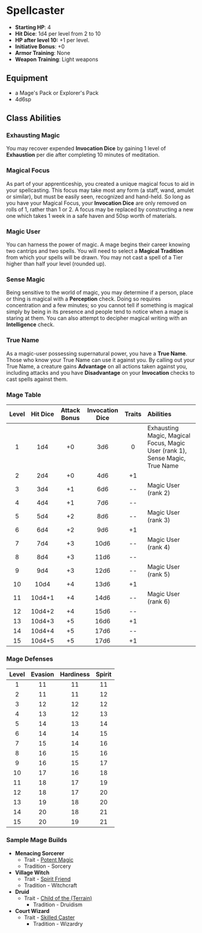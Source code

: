 # Spellcaster

- **Starting HP**: 4
- **Hit Dice**: 1d4 per level from 2 to 10
- **HP after level 10:** +1 per level.
- **Initiative Bonus**: +0
- **Armor Training**: None
- **Weapon Training**: Light weapons

## Equipment
- a Mage's Pack or Explorer's Pack
- 4d6sp

## Class Abilities

### Exhausting Magic
You may recover expended **Invocation Dice** by gaining 1 level of **Exhaustion** per die after completing 10 minutes of meditation.

### Magical Focus
As part of your apprenticeship, you created a unique magical focus to aid in your spellcasting.  This focus may take most any form (a staff, wand, amulet or similar), but must be easily seen, recognized and hand-held.  So long as you have your Magical Focus, your **Invocation Dice** are only removed on rolls of 1, rather than 1 or 2.  A focus may be replaced by constructing a new one which takes 1 week in a safe haven and 50sp worth of materials.

### Magic User
You can harness the power of magic.  A mage begins their career knowing two cantrips and two spells.  You will need to select a **Magical Tradition** from which your spells will be drawn.  You may not cast a spell of a Tier higher than half your level (rounded up).

### Sense Magic
Being sensitive to the world of magic, you may determine if a person, place or thing is magical with a **Perception** check.  Doing so requires concentration and a few minutes; so you cannot tell if something is magical simply by being in its presence and people tend to notice when a mage is staring at them.  You can also attempt to decipher magical writing with an **Intelligence** check.

### True Name
As a magic-user possessing supernatural power, you have a **True Name**.  Those who know your True Name can use it against you.  By calling out your True Name, a creature gains **Advantage** on all actions taken against you, including attacks and you have **Disadvantage** on your **Invocation** checks to cast spells against them.

### Mage Table
| Level | Hit Dice | Attack Bonus | Invocation Dice | Traits | Abilities |
|:-----:|:--------:|:------------:|:---------------:|:------:|:----------|
|  1    |    1d4   | +0           |  3d6            |   0    | Exhausting Magic, Magical Focus, Magic User (rank 1), Sense Magic, True Name |
|  2    |    2d4   | +0           |  4d6            |  +1    |  |
|  3    |    3d4   | +1           |  6d6            |  --    | Magic User (rank 2) |
|  4    |    4d4   | +1           |  7d6            |  --    |  |
|  5    |    5d4   | +2           |  8d6            |  --    | Magic User (rank 3) |
|  6    |    6d4   | +2           |  9d6            |  +1    |  |
|  7    |    7d4   | +3           | 10d6            |  --    | Magic User (rank 4) |
|  8    |    8d4   | +3           | 11d6            |  --    |  |
|  9    |    9d4   | +3           | 12d6            |  --    | Magic User (rank 5) |
| 10    |   10d4   | +4           | 13d6            |  +1    |  |
| 11    |   10d4+1 | +4           | 14d6            |  --    | Magic User (rank 6) |
| 12    |   10d4+2 | +4           | 15d6            |  --    |  |
| 13    |   10d4+3 | +5           | 16d6            |  +1    |  |
| 14    |   10d4+4 | +5           | 17d6            |  --    |  |
| 15    |   10d4+5 | +5           | 17d6            |  +1    |  |

### Mage Defenses
| Level | Evasion | Hardiness | Spirit |
|:-----:|:-------:|:---------:|:------:|
|   1   |    11   |     11    |   11   |
|   2   |    11   |     11    |   12   |
|   3   |    12   |     12    |   12   |
|   4   |    13   |     12    |   13   |
|   5   |    14   |     13    |   14   |
|   6   |    14   |     14    |   15   |
|   7   |    15   |     14    |   16   |
|   8   |    16   |     15    |   16   |
|   9   |    16   |     15    |   17   |
|  10   |    17   |     16    |   18   |
|  11   |    18   |     17    |   19   |
|  12   |    18   |     17    |   20   |
|  13   |    19   |     18    |   20   |
|  14   |    20   |     18    |   21   |
|  15   |    20   |     19    |   21   |

### Sample Mage Builds
- **Menacing Sorcerer** 
	- Trait - [Potent Magic](Traits.md#potent-magic)
 	- Tradition - Sorcery
- **Village Witch**
	- Trait - [Spirit Friend](Traits.md#spirit-friend)
 	- Tradition - Witchcraft
- **Druid**
	- Trait - [Child of the (Terrain)](Traits.md#child-of-the-terrain)
        -  Tradition - Druidism
- **Court Wizard**
	- Trait - [Skilled Caster](Traits.md#skilled-caster)
        - Tradition - Wizardry
